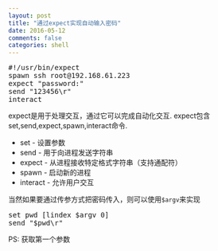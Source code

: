 ```yaml
---
layout: post
title: "通过expect实现自动输入密码"
date: 2016-05-12
comments: false
categories: shell
---
```


<pre>
#!/usr/bin/expect
spawn ssh root@192.168.61.223
expect "password:"
send "123456\r"
interact
</pre>

expect是用于处理交互，通过它可以完成自动化交互. expect包含set,send,expect,spawn,interact命令.

* set - 设置参数
* send - 用于向进程发送字符串
* expect - 从进程接收特定格式字符串（支持通配符）
* spawn - 启动新的进程
* interact - 允许用户交互

当然如果要通过传参方式把密码传入，则可以使用`$argv`来实现

<pre>
set pwd [lindex $argv 0]
send "$pwd\r"
</pre>
PS: 获取第一个参数